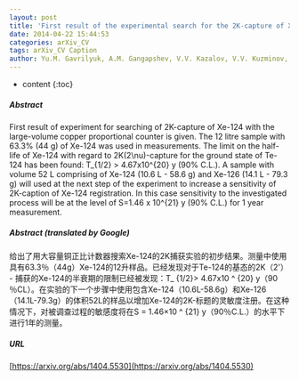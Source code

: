 ```yaml
---
layout: post
title: 'First result of the experimental search for the 2K-capture of Xe-124 with the copper proportional counter'
date: 2014-04-22 15:44:53
categories: arXiv_CV
tags: arXiv_CV Caption
author: Yu.M. Gavrilyuk, A.M. Gangapshev, V.V. Kazalov, V.V. Kuzminov, S.I. Panasenko, S.S. Ratkevich, D.A. Tekueva, S.P. Yakimenko
---
```


* content
{:toc}

##### Abstract
First result of experiment for searching of 2K-capture of Xe-124 with the large-volume copper proportional counter is given. The 12 litre sample with 63.3% (44 g) of Xe-124 was used in measurements. The limit on the half-life of Xe-124 with regard to 2K(2\nu)-capture for the ground state of Te-124 has been found: T_{1/2} > 4.67x10^{20} y (90% C.L.). A sample with volume 52 L comprising of Xe-124 (10.6 L - 58.6 g) and Xe-126 (14.1 L - 79.3 g) will used at the next step of the experiment to increase a sensitivity of 2K-caption of Xe-124 registration. In this case sensitivity to the investigated process will be at the level of S=1.46 x 10^{21} y (90% C.L.) for 1 year measurement.

##### Abstract (translated by Google)
给出了用大容量铜正比计数器搜索Xe-124的2K捕获实验的初步结果。测量中使用具有63.3％（44g）Xe-124的12升样品。已经发现对于Te-124的基态的2K（2'） - 捕获的Xe-124的半衰期的限制已经被发现：T_ {1/2}> 4.67x10 ^ {20} y（90 ％CL）。在实验的下一个步骤中使用包含Xe-124（10.6L-58.6g）和Xe-126（14.1L-79.3g）的体积52L的样品以增加Xe-124的2K-标题的灵敏度注册。在这种情况下，对被调查过程的敏感度将在S = 1.46×10 ^ {21} y（90％C.L.）的水平下进行1年的测量。

##### URL
[https://arxiv.org/abs/1404.5530](https://arxiv.org/abs/1404.5530)

